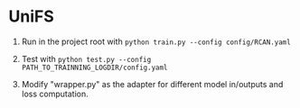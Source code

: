 # UniFS

1. Run in the project root with `python train.py --config config/RCAN.yaml`

2. Test with `python test.py --config PATH_TO_TRAINNING_LOGDIR/config.yaml`

3. Modify "wrapper.py" as the adapter for different model in/outputs and loss computation.